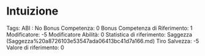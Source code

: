 # Intuizione

Tags: ABI
: No
Bonus Competenza: 0
Bonus Competenza di Riferimento: 1
Modificatore: -5
Modificatore  Abilità: 0
Statistica di riferimento: Saggezza (Saggezza%20a8726103e53547ada06413bc41d7a166.md)
Tiro Salvezza: -5
Valore di riferimento: 0